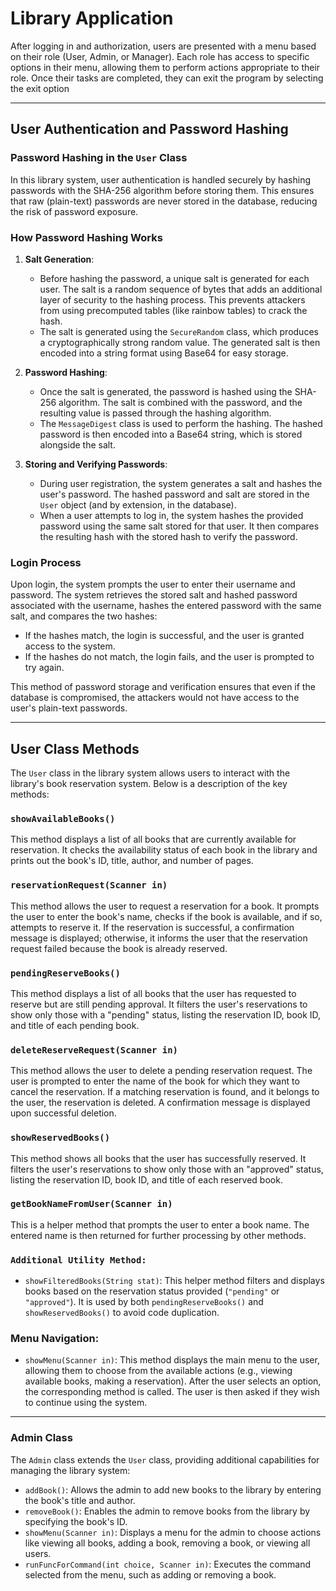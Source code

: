 # Library Application

After logging in and authorization, users are presented with a menu based on their role (User, Admin, or Manager). Each role has access to specific options in their menu, allowing them to perform actions appropriate to their role. Once their tasks are completed, they can exit the program by selecting the exit option

---

## User Authentication and Password Hashing

### Password Hashing in the `User` Class

In this library system, user authentication is handled securely by hashing passwords with the SHA-256 algorithm before storing them. This ensures that raw (plain-text) passwords are never stored in the database, reducing the risk of password exposure.

### How Password Hashing Works

1. **Salt Generation**:
    - Before hashing the password, a unique salt is generated for each user. The salt is a random sequence of bytes that adds an additional layer of security to the hashing process. This prevents attackers from using precomputed tables (like rainbow tables) to crack the hash.
    - The salt is generated using the `SecureRandom` class, which produces a cryptographically strong random value. The generated salt is then encoded into a string format using Base64 for easy storage.

2. **Password Hashing**:
    - Once the salt is generated, the password is hashed using the SHA-256 algorithm. The salt is combined with the password, and the resulting value is passed through the hashing algorithm.
    - The `MessageDigest` class is used to perform the hashing. The hashed password is then encoded into a Base64 string, which is stored alongside the salt.

3. **Storing and Verifying Passwords**:
    - During user registration, the system generates a salt and hashes the user's password. The hashed password and salt are stored in the `User` object (and by extension, in the database).
    - When a user attempts to log in, the system hashes the provided password using the same salt stored for that user. It then compares the resulting hash with the stored hash to verify the password.

### Login Process

Upon login, the system prompts the user to enter their username and password. The system retrieves the stored salt and hashed password associated with the username, hashes the entered password with the same salt, and compares the two hashes:

- If the hashes match, the login is successful, and the user is granted access to the system.
- If the hashes do not match, the login fails, and the user is prompted to try again.

This method of password storage and verification ensures that even if the database is compromised, the attackers would not have access to the user's plain-text passwords.
___

## User Class Methods

The `User` class in the library system allows users to interact with the library's book reservation system. Below is a description of the key methods:

### `showAvailableBooks()`
This method displays a list of all books that are currently available for reservation. It checks the availability status of each book in the library and prints out the book's ID, title, author, and number of pages.

### `reservationRequest(Scanner in)`
This method allows the user to request a reservation for a book. It prompts the user to enter the book's name, checks if the book is available, and if so, attempts to reserve it. If the reservation is successful, a confirmation message is displayed; otherwise, it informs the user that the reservation request failed because the book is already reserved.

### `pendingReserveBooks()`
This method displays a list of all books that the user has requested to reserve but are still pending approval. It filters the user's reservations to show only those with a "pending" status, listing the reservation ID, book ID, and title of each pending book.

### `deleteReserveRequest(Scanner in)`
This method allows the user to delete a pending reservation request. The user is prompted to enter the name of the book for which they want to cancel the reservation. If a matching reservation is found, and it belongs to the user, the reservation is deleted. A confirmation message is displayed upon successful deletion.

### `showReservedBooks()`
This method shows all books that the user has successfully reserved. It filters the user's reservations to show only those with an "approved" status, listing the reservation ID, book ID, and title of each reserved book.

### `getBookNameFromUser(Scanner in)`
This is a helper method that prompts the user to enter a book name. The entered name is then returned for further processing by other methods.

### `Additional Utility Method:`
- `showFilteredBooks(String stat)`: This helper method filters and displays books based on the reservation status provided (`"pending"` or `"approved"`). It is used by both `pendingReserveBooks()` and `showReservedBooks()` to avoid code duplication.

### Menu Navigation:
- `showMenu(Scanner in)`: This method displays the main menu to the user, allowing them to choose from the available actions (e.g., viewing available books, making a reservation). After the user selects an option, the corresponding method is called. The user is then asked if they wish to continue using the system.

___
### Admin Class

The `Admin` class extends the `User` class, providing additional capabilities for managing the library system:

- `addBook()`: Allows the admin to add new books to the library by entering the book's title and author.
- `removeBook()`: Enables the admin to remove books from the library by specifying the book's ID.
- `showMenu(Scanner in)`: Displays a menu for the admin to choose actions like viewing all books, adding a book, removing a book, or viewing all users.
- `runFuncForCommand(int choice, Scanner in)`: Executes the command selected from the menu, such as adding or removing a book.
